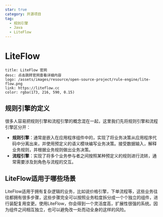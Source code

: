 ```yaml
---
star: true
category: 开源项目
tag:
  - 规则引擎
  - Java
  - LiteFlow
---
```


# LiteFlow

```card
title: LiteFlow 官网
desc: 点击跳转官网查看详细内容
logo: /assets/images/resource/open-source-project/rule-engine/lite-flow.png
link: https://liteflow.cc
color: rgba(173, 216, 590, 0.15)
```

## 规则引擎的定义
很多人容易把规则引擎和流程引擎的概念混在一起，这里我们先将规则引擎和流程引擎区分开：
- **规则引擎**：通常是嵌入在应用程序组件中的，实现了将业务决策从应用程序代码中分离出来，并使用预定义的语义模块编写业务决策。接受数据输入，解释业务规则，并根据业务规则做出业务决策。
- **流程引擎**：实现了将多个业务参与者之间按照某种预定义的规则进行流转，通常需要涉及到角色与流程的交互。

## LiteFlow适用于哪些场景
LiteFlow适用于拥有复杂逻辑的业务，比如说价格引擎，下单流程等，这些业务往往都拥有很多步骤，这些步骤完全可以按照业务粒度拆分成一个个独立的组件，进行装配复用变更。使用LiteFlow，你会得到一个灵活度高，扩展性很强的系统。因为组件之间相互独立，也可以避免改一处而动全身的这样的风险。
